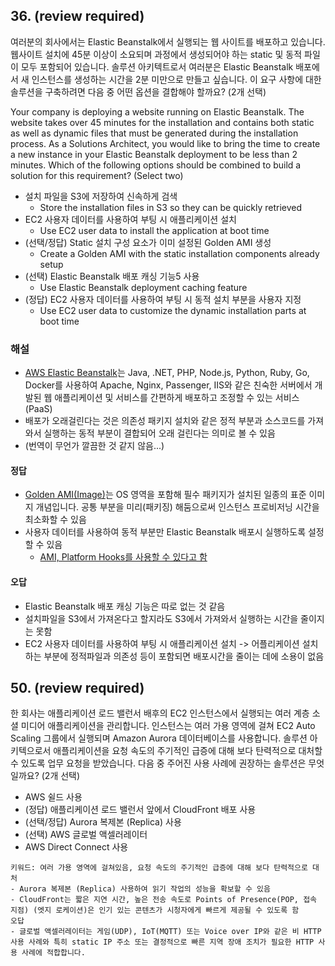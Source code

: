## 36. (review required)
여러분의 회사에서는 Elastic Beanstalk에서 실행되는 웹 사이트를 배포하고 있습니다. 웹사이트 설치에 45분 이상이 소요되며 과정에서 생성되어야 하는 static 및 동적 파일이 모두 포함되어 있습니다.
솔루션 아키텍트로서 여러분은 Elastic Beanstalk 배포에서 새 인스턴스를 생성하는 시간을 2분 미만으로 만들고 싶습니다. 이 요구 사항에 대한 솔루션을 구축하려면 다음 중 어떤 옵션을 결합해야 할까요? (2개 선택)

Your company is deploying a website running on Elastic Beanstalk. The website takes over 45 minutes for the installation and contains both static as well as dynamic files that must be generated during the installation process.
As a Solutions Architect, you would like to bring the time to create a new instance in your Elastic Beanstalk deployment to be less than 2 minutes. Which of the following options should be combined to build a solution for this requirement? (Select two)

- 설치 파일을 S3에 저장하여 신속하게 검색
  - Store the installation files in S3 so they can be quickly retrieved
- EC2 사용자 데이터를 사용하여 부팅 시 애플리케이션 설치
  - Use EC2 user data to install the application at boot time
- (선택/정답) Static 설치 구성 요소가 이미 설정된 Golden AMI 생성
  - Create a Golden AMI with the static installation components already setup
- (선택) Elastic Beanstalk 배포 캐싱 기능5 사용
  - Use Elastic Beanstalk deployment caching feature
- (정답) EC2 사용자 데이터를 사용하여 부팅 시 동적 설치 부분을 사용자 지정
  - Use EC2 user data to customize the dynamic installation parts at boot time
### 해설
- [AWS Elastic Beanstalk](https://docs.aws.amazon.com/ko_kr/elasticbeanstalk/latest/dg/Welcome.html)는 Java, .NET, PHP, Node.js, Python, Ruby, Go, Docker를 사용하여 Apache, Nginx, Passenger, IIS와 같은 친숙한 서버에서 개발된 웹 애플리케이션 및 서비스를 간편하게 배포하고 조정할 수 있는 서비스 (PaaS)
- 배포가 오래걸린다는 것은 의존성 패키지 설치와 같은 정적 부분과 소스코드를 가져와서 실행하는 동적 부분이 결합되어 오래 걸린다는 의미로 볼 수 있음
- (번역이 무언가 깔끔한 것 같지 않음...)

#### 정답
- [Golden AMI(Image)](https://hyup2423.tistory.com/27)는 OS 영역을 포함해 필수 패키지가 설치된 일종의 표준 이미지 개념입니다. 공통 부분을 미리(패키징) 해둠으로써 인스턴스 프로비저닝 시간을 최소화할 수 있음
- 사용자 데이터를 사용하여 동적 부분만 Elastic Beanstalk 배포시 실행하도록 설정할 수 있음
  - [AMI, Platform Hooks를 사용할 수 있다고 함](https://stackoverflow.com/a/62705623)

#### 오답
- Elastic Beanstalk 배포 캐싱 기능은 따로 없는 것 같음
- 설치파일을 S3에서 가져온다고 할지라도 S3에서 가져와서 실행하는 시간을 줄이지는 못함
- EC2 사용자 데이터를 사용하여 부팅 시 애플리케이션 설치 -> 어플리케이션 설치하는 부분에 정적파일과 의존성 등이 포함되면 배포시간을 줄이는 데에 소용이 없음


## 50. (review required)
한 회사는 애플리케이션 로드 밸런서 배후의 EC2 인스턴스에서 실행되는 여러 계층 소셜 미디어 애플리케이션을 관리합니다. 인스턴스는 여러 가용 영역에 걸쳐 EC2 Auto Scaling 그룹에서 실행되며 Amazon Aurora 데이터베이스를 사용합니다. 솔루션 아키텍으로서 애플리케이션을 요청 속도의 주기적인 급증에 대해 보다 탄력적으로 대처할 수 있도록 업무 요청을 받았습니다.
다음 중 주어진 사용 사례에 권장하는 솔루션은 무엇일까요? (2개 선택)
- AWS 쉴드 사용
- (정답) 애플리케이션 로드 밸런서 앞에서 CloudFront 배포 사용
- (선택/정답) Aurora 복제본 (Replica) 사용
- (선택) AWS 글로벌 액셀러레이터
- AWS Direct Connect 사용
```
키워드: 여러 가용 영역에 걸쳐있음, 요청 속도의 주기적인 급증에 대해 보다 탄력적으로 대처
- Aurora 복제본 (Replica) 사용하여 읽기 작업의 성능을 확보할 수 있음
- CloudFront는 짧은 지연 시간, 높은 전송 속도로 Points of Presence(POP, 접속 지점) (엣지 로케이션)은 인기 있는 콘텐츠가 시청자에게 빠르게 제공될 수 있도록 함
오답
- 글로벌 액셀러레이터는 게임(UDP), IoT(MQTT) 또는 Voice over IP와 같은 비 HTTP 사용 사례와 특히 static IP 주소 또는 결정적으로 빠른 지역 장애 조치가 필요한 HTTP 사용 사례에 적합합니다.
```